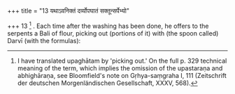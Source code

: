 +++
title = "13 यथाऽवनिक्तं दर्व्योपघातं सक्तून्सर्पेभ्यो"

+++
13 [^5] . Each time after the washing has been done, he offers to the serpents a Bali of flour, picking out (portions of it) with (the spoon called) Darvī (with the formulas):


[^5]:  I have translated upaghātam by 'picking out.' On the full p. 329 technical meaning of the term, which implies the omission of the upastaraṇa and abhighāraṇa, see Bloomfield's note on Gṛhya-saṃgraha I, 111 (Zeitschrift der deutschen Morgenländischen Gesellschaft, XXXV, 568).

